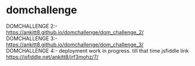 # domchallenge

DOMCHALLENGE 2:- https://ankitt8.github.io/domchallenge/dom_challenge_2/ <br>
DOMCHALLENGE 3:- https://ankitt8.github.io/domchallenge/dom_challenge_3/ <br>
DOMCHALLENGE 4:- deployment work in progress. till that time jsfiddle link https://jsfiddle.net/ankitt8/jrf3mohz/7/
